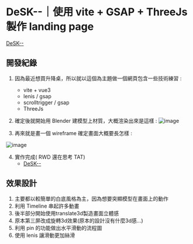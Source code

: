 # DeSK--｜使用 vite + GSAP + ThreeJs 製作 landing page

[DeSK--](https://tangtang1b1b.github.io/vite-three-gsap---landing-page)

## 開發紀錄
1. 因為最近想買升降桌，所以就以這個為主題做一個網頁包含一些技術練習 :
    * vite + vue3
    * lenis / gsap
    * scrolltrigger / gsap
    * ThreeJs
2. 確定後就開始用 Blender 建模型上材質，大概渲染出來是這樣 :
![image](https://i.imgur.com/WbzwlPf.png)
  
3. 再來就是畫一個 wireframe 確定畫面大概要長怎樣 :
  
![image](https://i.imgur.com/tbYyMBK.jpeg)

4. 實作完成( RWD 還在思考 TAT)
    * [DeSK--](https://tangtang1b1b.github.io/vite-three-gsap---landing-page)
## 效果設計
1. 主要都以較簡單的白底風格為主，因為想要突顯模型在畫面上的動作
2. 利用 Timeline 串起許多動畫
3. 後半部分開始使用translate3d製造畫面立體感
4. 原本第三屏改成旋轉3d效果(原本的設計沒有什麼3d感...)
5. 利用 pin 的功能做出水平滑動的流程圖
6. 使用 lenis 讓滑動更加絲滑
